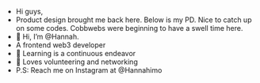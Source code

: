 - Hi guys,
- Product design brought me back here. Below is my PD. Nice to catch up on some codes. Cobbwebs were beginning to have a swell time here.
- 👋 Hi, I’m @Hannah.
- A frontend web3 developer
- 🌱 Learning is a continuous endeavor 
- 💞️ Loves volunteering and networking
- P.S: Reach me on Instagram at @Hannahimo

<!---
HannahImo/HannahImo is a ✨ special ✨ repository because its `README.md` (this file) appears on your GitHub profile.
You can click the Preview link to take a look at your changes.
--->
